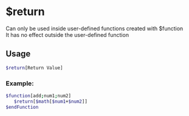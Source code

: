 # $return

Can only be used inside user-defined functions created with $function\
It has no effect outside the user-defined function

## Usage

```bash
$return[Return Value]
```

### Example:
```bash
$function[add;num1;num2]
   $return[$math[$num1+$num2]]
$endFunction
```
